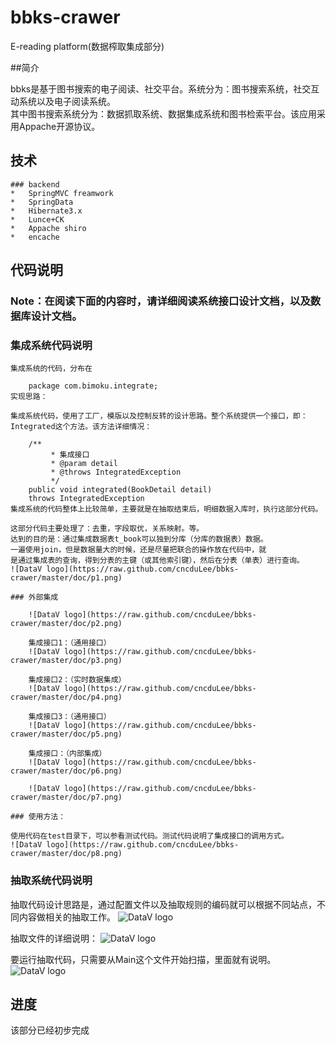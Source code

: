 bbks-crawer
===========

E-reading platform(数据榨取集成部分)		

##简介		

bbks是基于图书搜索的电子阅读、社交平台。系统分为：图书搜索系统，社交互动系统以及电子阅读系统。		
其中图书搜索系统分为：数据抓取系统、数据集成系统和图书检索平台。该应用采用Appache开源协议。

##	技术	

	###	backend			
	*	SpringMVC freamwork
	* 	SpringData
	* 	Hibernate3.x
	*	Lunce+CK
	*	Appache shiro
	* 	encache		

##	代码说明
###	Note：在阅读下面的内容时，请详细阅读系统接口设计文档，以及数据库设计文档。

###	集成系统代码说明	

	集成系统的代码，分布在	
	
		package com.bimoku.integrate;
	实现思路：	
	
	集成系统代码，使用了工厂，模版以及控制反转的设计思路。整个系统提供一个接口，即：Integrated这个方法。该方法详细情况：	
	
		/**
			 * 集成接口
			 * @param detail
			 * @throws IntegratedException
			 */
		public void integrated(BookDetail detail) 
		throws IntegratedException
	集成系统的代码整体上比较简单，主要就是在抽取结束后，明细数据入库时，执行这部分代码。	
	
	这部分代码主要处理了：去重，字段取优，关系映射。等。		
	达到的目的是：通过集成数据表t_book可以独到分库（分库的数据表）数据。
	一遍使用join，但是数据量大的时候，还是尽量把联合的操作放在代码中，就
	是通过集成表的查询，得到分表的主键（或其他索引键），然后在分表（单表）进行查询。				
	![DataV logo](https://raw.github.com/cncduLee/bbks-crawer/master/doc/p1.png)
	
	###	外部集成		
	
		![DataV logo](https://raw.github.com/cncduLee/bbks-crawer/master/doc/p2.png) 
		
		集成接口1：（通用接口）
		![DataV logo](https://raw.github.com/cncduLee/bbks-crawer/master/doc/p3.png) 
		
		集成接口2：（实时数据集成）		
		![DataV logo](https://raw.github.com/cncduLee/bbks-crawer/master/doc/p4.png)
		 
		集成接口3：（通用接口）		
		![DataV logo](https://raw.github.com/cncduLee/bbks-crawer/master/doc/p5.png)
		
		集成接口：（内部集成）		
		![DataV logo](https://raw.github.com/cncduLee/bbks-crawer/master/doc/p6.png)
				
		![DataV logo](https://raw.github.com/cncduLee/bbks-crawer/master/doc/p7.png)
	
	###	使用方法：		
	
	使用代码在test目录下，可以参看测试代码。测试代码说明了集成接口的调用方式。
	![DataV logo](https://raw.github.com/cncduLee/bbks-crawer/master/doc/p8.png)
	
###	抽取系统代码说明		

抽取代码设计思路是，通过配置文件以及抽取规则的编码就可以根据不同站点，不同内容做相关的抽取工作。
![DataV logo](https://raw.github.com/cncduLee/bbks-crawer/master/doc/p9.png)

抽取文件的详细说明：
![DataV logo](https://raw.github.com/cncduLee/bbks-crawer/master/doc/p10.png)

要运行抽取代码，只需要从Main这个文件开始扫描，里面就有说明。		
![DataV logo](https://raw.github.com/cncduLee/bbks-crawer/master/doc/p11.png)

##	进度		
		
该部分已经初步完成
